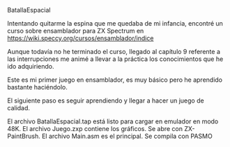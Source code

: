 BatallaEspacial

Intentando quitarme la espina que me quedaba de mi infancia, encontré un curso sobre ensamblador para ZX Spectrum en 
https://wiki.speccy.org/cursos/ensamblador/indice

Aunque todavía no he terminado el curso, llegado al capítulo 9 referente a las interrupciones me animé a llevar
a la práctica los conocimientos que he ido adquiriendo.

Este es mi primer juego en ensamblador, es muy básico pero he aprendido bastante haciéndolo.

El siguiente paso es seguir aprendiendo y llegar a hacer un juego de calidad.

El archivo BatallaEspacial.tap está listo para cargar en emulador en modo 48K.
El archivo Juego.zxp contiene los gráficos. Se abre con ZX-PaintBrush.
El archivo Main.asm es el principal.
Se compila con PASMO
